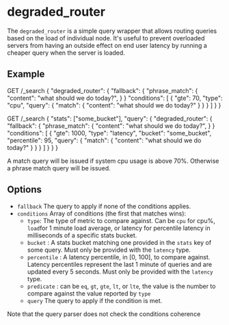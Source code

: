 degraded_router
===============

The ```degraded_router``` is a simple query wrapper that allows
routing queries based on the load of individual node. It's useful
to prevent overloaded servers from having an outside effect on end
user latency by running a cheaper query when the server is loaded.

Example
-------

GET /_search
{
    "degraded_router": {
        "fallback": {
            "phrase_match": {
                "content": "what should we do today?",
            }
        }
        "conditions": [
            {
                "gte": 70,
                "type": "cpu",
                "query": {
                    "match": {
                        "content": "what should we do today?"
                    }
                }
            }
        ]
    }
}


GET /_search
{
    "stats": ["some_bucket"],
    "query": {
        "degraded_router": {
            "fallback": {
                "phrase_match": {
                    "content": "what should we do today?",
                }
            }
            "conditions": [
                {
                    "gte": 1000,
                    "type": "latency",
                    "bucket": "some_bucket",
                    "percentile": 95,
                    "query": {
                        "match": {
                            "content": "what should we do today?"
                        }
                    }
                }
            ]
        }
    }
}


A match query will be issued if system cpu usage is above 70%. Otherwise
a phrase match query will be issued.

Options
-------

* `fallback` The query to apply if none of the conditions applies.
* `conditions` Array of conditions (the first that matches wins):
    * `type`: The type of metric to compare against. Can be `cpu` for cpu%,
      `load`for 1 minute load average, or latency for percentile latency
       in milliseconds of a specific stats bucket.
    * `bucket` : A stats bucket matching one provided in the `stats` key of
       some query.  Must only be provided with the `latency` type.
    * `percentile` : A latency percentile, in [0, 100], to compare against.
       Latency percentiles represent the last 1 minute of queries and are
       updated every 5 seconds. Must only be provided with the `latency` type.
    * `predicate` : can be `eq`, `gt`, `gte`, `lt`, or `lte`, the value is the number
       to compare against the value reported by `type`
    * `query` The query to apply if the condition is met.


Note that the query parser does not check the conditions coherence
